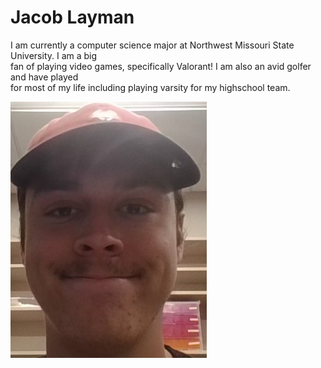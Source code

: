 # Jacob Layman

I am currently a computer science major at Northwest Missouri State University. I am a big<br>
fan of playing video games, specifically Valorant! I am also an avid golfer and have played<br> for most of my life including playing varsity for my highschool team.

![picture of me!](WIN_20230831_14_08_12_Pro.jpg)

